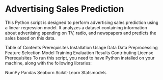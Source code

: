 # Advertising Sales Prediction
This Python script is designed to perform advertising sales prediction using a linear regression model. It analyzes a dataset containing information about advertising spending on TV, radio, and newspapers and predicts the sales based on this data.

Table of Contents
Prerequisites
Installation
Usage
Data
Data Preprocessing
Feature Selection
Model Training
Evaluation
Results
Contributing
License
Prerequisites
To run this script, you need to have Python installed on your machine, along with the following libraries:

NumPy
Pandas
Seaborn
Scikit-Learn
Statsmodels
